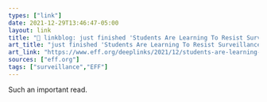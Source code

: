 ```yaml
---
types: ["link"]
date: 2021-12-29T13:46:47-05:00
layout: link
title: "🔗 linkblog: just finished 'Students Are Learning To Resist Surveillance: Year in Review 2021 | Electronic Frontier Foundation'"
art_title: "just finished 'Students Are Learning To Resist Surveillance: Year in Review 2021 | Electronic Frontier Foundation"
art_link: "https://www.eff.org/deeplinks/2021/12/students-are-learning-resist-surveillance-year-review-2021"
sources: ["eff.org"]
tags: ["surveillance","EFF"]
---
```

Such an important read.
